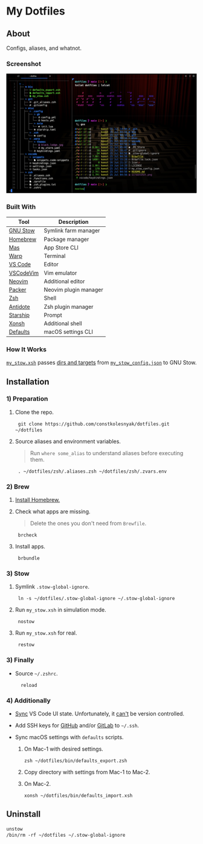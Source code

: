 # My Dotfiles

## About

Configs, aliases, and whatnot.

### Screenshot

![Screenshot](screenshot.png)

### Built With

| Tool                                                | Description           |
| --------------------------------------------------- | --------------------- |
| [GNU Stow](https://www.gnu.org/software/stow/)      | Symlink farm manager  |
| [Homebrew](https://brew.sh/)                        | Package manager       |
| [Mas](https://github.com/mas-cli/mas)               | App Store CLI         |
| [Warp](https://www.warp.dev/)                       | Terminal              |
| [VS Code](https://code.visualstudio.com/)           | Editor                |
| [VSCodeVim](https://github.com/VSCodeVim/Vim)       | Vim emulator          |
| [Neovim](https://neovim.io/)                        | Additional editor     |
| [Packer](https://github.com/wbthomason/packer.nvim) | Neovim plugin manager |
| [Zsh](https://www.zsh.org/)                         | Shell                 |
| [Antidote](https://getantidote.github.io/)          | Zsh plugin manager    |
| [Starship](https://starship.rs/)                    | Prompt                |
| [Xonsh](https://xon.sh/)                            | Additional shell      |
| [Defaults](https://macos-defaults.com/)             | macOS settings CLI    |

### How It Works

[`my_stow.xsh`](bin/my_stow.xsh) passes [dirs and targets](https://www.gnu.org/software/stow/manual/stow.html#Invoking-Stow) from [`my_stow_config.json`](my_stow_config.json) to GNU Stow.

## Installation

### 1) Preparation

1. Clone the repo.

        git clone https://github.com/constkolesnyak/dotfiles.git ~/dotfiles

2. Source aliases and environment variables.

    > Run `where some_alias` to understand aliases before executing them.

        . ~/dotfiles/zsh/.aliases.zsh ~/dotfiles/zsh/.zvars.env

### 2) Brew

1. [Install Homebrew.](https://brew.sh/)

2. Check what apps are missing.

    > Delete the ones you don't need from `Brewfile`.

        brcheck

3. Install apps.

        brbundle

### 3) Stow

1. Symlink `.stow-global-ignore`.

        ln -s ~/dotfiles/.stow-global-ignore ~/.stow-global-ignore

2. Run `my_stow.xsh` in simulation mode.

        nostow

3. Run `my_stow.xsh` for real.

        restow

### 3) Finally

- Source `~/.zshrc`.

        reload

### 4) Additionally

- [Sync](https://code.visualstudio.com/docs/editor/settings-sync) VS Code UI state. Unfortunately, it [can't](https://code.visualstudio.com/docs/editor/profiles#_where-is-the-ui-state-globalstatejson-file) be version controlled.

- Add SSH keys for
[GitHub](https://docs.github.com/en/authentication/connecting-to-github-with-ssh/adding-a-new-ssh-key-to-your-github-account)
and/or
[GitLab](https://docs.gitlab.com/ee/user/ssh.html#add-an-ssh-key-to-your-gitlab-account)
to `~/.ssh`.

- Sync macOS settings with `defaults` scripts.

  1. On Mac-1 with desired settings.

         zsh ~/dotfiles/bin/defaults_export.zsh

  2. Copy directory with settings from Mac-1 to Mac-2.

  3. On Mac-2.

         xonsh ~/dotfiles/bin/defaults_import.xsh

## Uninstall

    unstow
    /bin/rm -rf ~/dotfiles ~/.stow-global-ignore
